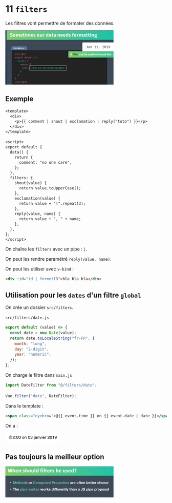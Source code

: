 # 11 `filters`

Les filtres vont permettre de formater des données.

<img src="assets/Screenshot2020-11-21at17.51.50.png" alt="Screenshot 2020-11-21 at 17.51.50" style="zoom:33%;" />

## Exemple

```vue
<template>
  <div>
    <p>{{ comment | shout | exclamation | reply("toto") }}</p>
  </div>
</template>

<script>
export default {
  data() {
    return {
      comment: "no one care",
    };
  },
  filters: {
    shout(value) {
      return value.toUpperCase();
    },
    exclamation(value) {
      return value + "!".repeat(3);
    },
    reply(value, name) {
      return value + ", " + name;
    },
  },
};
</script>
```

On chaîne les `filters` avec un pipe : `|`.

On peut les rendre paramétré `reply(value, name)`.

On peut les utiliser avec `v-bind` :

```html
<div :id="id | formetID">bla bla bla</div>
```

## Utilisation pour les `dates` d'un filtre `global`

On crée un dossier `src/filters`.

`src/filters/date.js`

```js
export default (value) => {
  const date = new Date(value);
  return date.toLocaleString("fr-FR", {
    month: "long",
    day: "2-digit",
    year: "numeric",
  });
};
```

On charge le filtre dans `main.js`

```js
import DateFilter from "@/filters/date";

Vue.filter("date", DateFilter);
```

Dans le template :

```html
<span class="eyebrow">@{{ event.time }} on {{ event.date | date }}</span>
```

On a :

<img src="assets/Screenshot2020-11-21at18.29.28.png" alt="Screenshot 2020-11-21 at 18.29.28" style="zoom:33%;" />

## Pas toujours la meilleur option

<img src="assets/Screenshot2020-11-21at18.31.17.png" alt="Screenshot 2020-11-21 at 18.31.17" style="zoom:33%;" />
